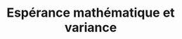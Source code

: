 ---
title       : Espérance mathématique et variance
description : Nous allons dans ce chapitre introduire les notions d'espérance et de variance.
attachments :
  slides_link : https://s3.amazonaws.com/assets.datacamp.com/course/teach/slides_example.pdf

---